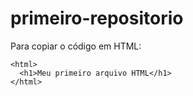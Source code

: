 # primeiro-repositorio

Para copiar o código em HTML:
```
<html>
  <h1>Meu primeiro arquivo HTML</h1>
</html>
```
  
